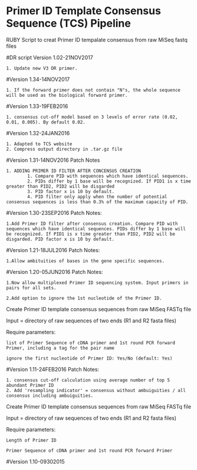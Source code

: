 # Primer ID Template Consensus Sequence (TCS) Pipeline
RUBY Script to creat Primer ID tempalate consensus from raw MiSeq fastq files

#DR script Version 1.02-21NOV2017

	1. Update new V3 DR primer. 

#Version 1.34-14NOV2017

	1. If the forward primer does not contain "N"s, the whole sequence will be used as the biological forward primer. 

#Version 1.33-19FEB2016

	1. consensus cut-off model based on 3 levels of error rate (0.02, 0.01, 0.005). By default 0.02. 


#Version 1.32-24JAN2016

	1. Adapted to TCS website
	2. Compress output directory in .tar.gz file


#Version 1.31-14NOV2016
Patch Notes

	1. ADDING PRIMER ID FILTER AFTER CONCENSUS CREATION
        	1. Compare PID with sequences which have identical sequences.
        	2. PIDs differ by 1 base will be recognized. If PID1 is x time greater than PID2, PID2 will be disgarded
        	3. PID factor x is 10 by default.
       		4. PID filter only apply when the number of potential consensus sequences is less than 0.3% of the maximum capacity of PID. 

#Version 1.30-23SEP2016
Patch Notes:

    1.Add Primer ID filter after consensus creation. Compare PID with sequences which have identical sequences. PIDs differ by 1 base will be recognized. If PID1 is x time greater than PID2, PID2 will be disgarded. PID factor x is 10 by default. 

#Version 1.21-18JUL2016
Patch Notes:

    1.Allow ambituities of bases in the gene specific sequences. 

#Version 1.20-05JUN2016
Patch Notes:

    1.Now allow multiplexed Primer ID sequencing system. Input primers in pairs for all sets.
    
    2.Add option to ignore the 1st nucleotide of the Primer ID. 

Create Primer ID template consensus sequences from raw MiSeq FASTq file

Input = directory of raw sequences of two ends (R1 and R2 fasta files)

Require parameters:

    list of Primer Sequence of cDNA primer and 1st round PCR forward Primer, including a tag for the pair name
    
    ignore the first nucleotide of Primer ID: Yes/No (default: Yes)



#Version 1.11-24FEB2016
Patch Notes:

    1. consensus cut-off calculation using average number of top 5 abundant Primer ID
    2. Add 'resampling indicator' = consensus without ambuiguities / all consensus including ambuiguities.

Create Primer ID template consensus sequences from raw MiSeq FASTq file

Input = directory of raw sequences of two ends (R1 and R2 fasta files)

Require parameters:

    Length of Primer ID
  
    Primer Sequence of cDNA primer and 1st round PCR forward Primer


#Version 1.10-09302015
